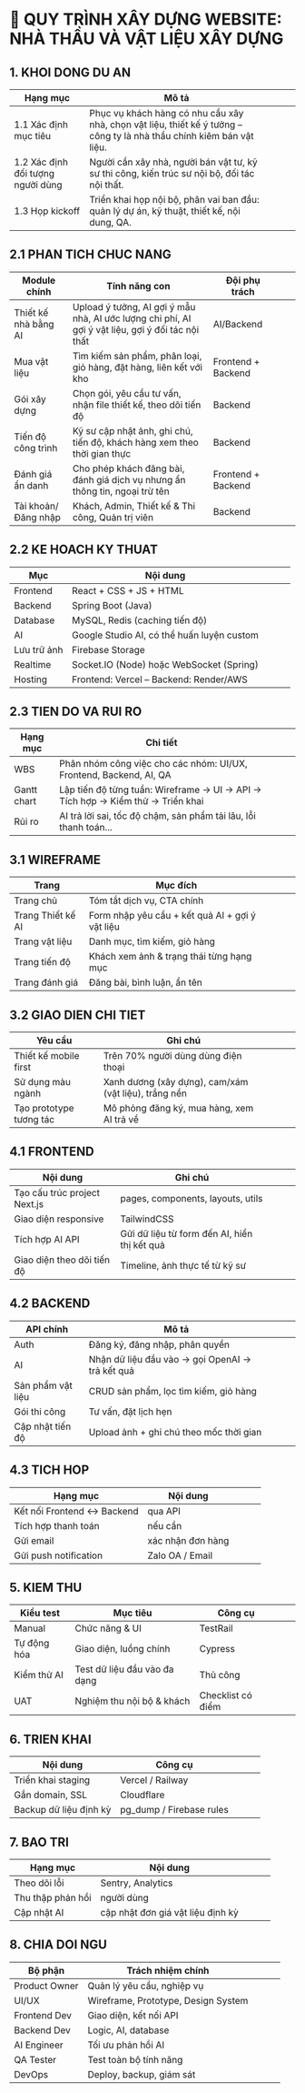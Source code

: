 # 📌 QUY TRÌNH XÂY DỰNG WEBSITE: NHÀ THẦU VÀ VẬT LIỆU XÂY DỰNG

## 1. KHOI DONG DU AN
| Hạng mục | Mô tả |  |  |  |
| --- | --- | --- | --- | --- |
| 1.1 Xác định mục tiêu | Phục vụ khách hàng có nhu cầu xây nhà, chọn vật liệu, thiết kế ý tưởng – công ty là nhà thầu chính kiêm bán vật liệu. |  |  |  |
| 1.2 Xác định đối tượng người dùng | Người cần xây nhà, người bán vật tư, kỹ sư thi công, kiến trúc sư nội bộ, đối tác nội thất. |  |  |  |
| 1.3 Họp kickoff | Triển khai họp nội bộ, phân vai ban đầu: quản lý dự án, kỹ thuật, thiết kế, nội dung, QA. |  |  |  |

## 2.1 PHAN TICH CHUC NANG
| Module chính | Tính năng con | Đội phụ trách |  |  |
| --- | --- | --- | --- | --- |
| Thiết kế nhà bằng AI | Upload ý tưởng, AI gợi ý mẫu nhà, AI ước lượng chi phí, AI gợi ý vật liệu, gợi ý đối tác nội thất | AI/Backend |  |  |
| Mua vật liệu | Tìm kiếm sản phẩm, phân loại, giỏ hàng, đặt hàng, liên kết với kho | Frontend + Backend |  |  |
| Gói xây dựng | Chọn gói, yêu cầu tư vấn, nhận file thiết kế, theo dõi tiến độ | Backend |  |  |
| Tiến độ công trình | Kỹ sư cập nhật ảnh, ghi chú, tiến độ, khách hàng xem theo thời gian thực | Backend |  |  |
| Đánh giá ẩn danh | Cho phép khách đăng bài, đánh giá dịch vụ nhưng ẩn thông tin, ngoại trừ tên | Frontend + Backend |  |  |
| Tài khoản/Đăng nhập | Khách, Admin, Thiết kế & Thi công, Quản trị viên | Backend |  |  |

## 2.2 KE HOACH KY THUAT
| Mục | Nội dung |  |  |  |
| --- | --- | --- | --- | --- |
| Frontend | React + CSS + JS + HTML |  |  |  |
| Backend | Spring Boot (Java) |  |  |  |
| Database | MySQL, Redis (caching tiến độ) |  |  |  |
| AI | Google Studio AI, có thể huấn luyện custom |  |  |  |
| Lưu trữ ảnh | Firebase Storage|  |  |  |
| Realtime | Socket.IO (Node) hoặc WebSocket (Spring) |  |  |  |
| Hosting | Frontend: Vercel – Backend: Render/AWS |  |  |  |

## 2.3 TIEN DO VA RUI RO
| Hạng mục | Chi tiết |  |  |  |
| --- | --- | --- | --- | --- |
| WBS | Phân nhóm công việc cho các nhóm: UI/UX, Frontend, Backend, AI, QA |  |  |  |
| Gantt chart | Lập tiến độ từng tuần: Wireframe → UI → API → Tích hợp → Kiểm thử → Triển khai |  |  |  |
| Rủi ro | AI trả lời sai, tốc độ chậm, sản phẩm tải lâu, lỗi thanh toán... |  |  |  |

## 3.1 WIREFRAME
| Trang | Mục đích |  |  |  |
| --- | --- | --- | --- | --- |
| Trang chủ | Tóm tắt dịch vụ, CTA chính |  |  |  |
| Trang Thiết kế AI | Form nhập yêu cầu + kết quả AI + gợi ý vật liệu |  |  |  |
| Trang vật liệu | Danh mục, tìm kiếm, giỏ hàng |  |  |  |
| Trang tiến độ | Khách xem ảnh & trạng thái từng hạng mục |  |  |  |
| Trang đánh giá | Đăng bài, bình luận, ẩn tên |  |  |  |

## 3.2 GIAO DIEN CHI TIET
| Yêu cầu | Ghi chú |  |  |  |
| --- | --- | --- | --- | --- |
| Thiết kế mobile first | Trên 70% người dùng dùng điện thoại |  |  |  |
| Sử dụng màu ngành | Xanh dương (xây dựng), cam/xám (vật liệu), trắng nền |  |  |  |
| Tạo prototype tương tác | Mô phỏng đăng ký, mua hàng, xem AI trả về |  |  |  |

## 4.1 FRONTEND
| Nội dung | Ghi chú |  |  |  |
| --- | --- | --- | --- | --- |
| Tạo cấu trúc project Next.js | pages, components, layouts, utils |  |  |  |
| Giao diện responsive | TailwindCSS |  |  |  |
| Tích hợp AI API | Gửi dữ liệu từ form đến AI, hiển thị kết quả |  |  |  |
| Giao diện theo dõi tiến độ | Timeline, ảnh thực tế từ kỹ sư |  |  |  |

## 4.2 BACKEND
| API chính | Mô tả |  |  |  |
| --- | --- | --- | --- | --- |
| Auth | Đăng ký, đăng nhập, phân quyền |  |  |  |
| AI | Nhận dữ liệu đầu vào → gọi OpenAI → trả kết quả |  |  |  |
| Sản phẩm vật liệu | CRUD sản phẩm, lọc tìm kiếm, giỏ hàng |  |  |  |
| Gói thi công | Tư vấn, đặt lịch hẹn |  |  |  |
| Cập nhật tiến độ | Upload ảnh + ghi chú theo mốc thời gian |  |  |  |

## 4.3 TICH HOP
| Hạng mục | Nội dung |  |  |  |
| --- | --- | --- | --- | --- |
| Kết nối Frontend ↔ Backend | qua API |  |  |  |
| Tích hợp thanh toán | nếu cần |  |  |  |
| Gửi email | xác nhận đơn hàng |  |  |  |
| Gửi push notification | Zalo OA / Email |  |  |  |

## 5. KIEM THU
| Kiểu test | Mục tiêu | Công cụ |  |  |
| --- | --- | --- | --- | --- |
| Manual | Chức năng & UI | TestRail |  |  |
| Tự động hóa | Giao diện, luồng chính | Cypress |  |  |
| Kiểm thử AI | Test dữ liệu đầu vào đa dạng | Thủ công |  |  |
| UAT | Nghiệm thu nội bộ & khách | Checklist có điểm |  |  |

## 6. TRIEN KHAI
| Nội dung | Công cụ |  |  |  |
| --- | --- | --- | --- | --- |
| Triển khai staging | Vercel / Railway |  |  |  |
| Gắn domain, SSL | Cloudflare |  |  |  |
| Backup dữ liệu định kỳ | pg_dump / Firebase rules |  |  |  |

## 7. BAO TRI
| Hạng mục | Nội dung |  |  |  |
| --- | --- | --- | --- | --- |
| Theo dõi lỗi | Sentry, Analytics |  |  |  |
| Thu thập phản hồi | người dùng |  |  |  |
| Cập nhật AI | cập nhật đơn giá vật liệu định kỳ |  |  |  |

## 8. CHIA DOI NGU
| Bộ phận | Trách nhiệm chính |  |  |  |
| --- | --- | --- | --- | --- |
| Product Owner | Quản lý yêu cầu, nghiệp vụ |  |  |  |
| UI/UX | Wireframe, Prototype, Design System |  |  |  |
| Frontend Dev | Giao diện, kết nối API |  |  |  |
| Backend Dev | Logic, AI, database |  |  |  |
| AI Engineer | Tối ưu phản hồi AI |  |  |  |
| QA Tester | Test toàn bộ tính năng |  |  |  |
| DevOps | Deploy, backup, giám sát |  |  |  |
